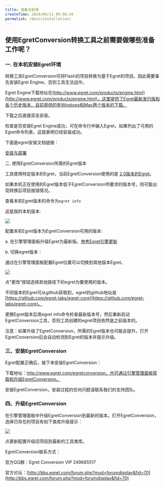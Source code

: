 ```yaml
---
title: 准备与安装
createTime: 2024/09/11 09:50:34
permalink: /docs/installation/
---
```

## 使用EgretConversion转换工具之前需要做哪些准备工作呢？

### 一. 在本机安装Egret环境

转换工具EgretConversion可将Flash的项目转换为基于Egret的项目。因此需要事先安装Egret Engine，否则工具无法运作。

Egret Engine下载地址在[http://www.egret.com/products/engine.html](http://www.egret.com/products/engine.html)，这里提供了Egret最新发行版和各个历史版本，目前提供的有Windows和Mac两个版本的下载。

下载之后直接双击安装。

检查是否安装Egret Engine成功，可在命令行中输入Egret，如果列出了可用的Egret命令列表，这就表明已经安装成功。

下面是egret安装文档链接：

[安装与部署](../../Engine2D/projectConfig/installation/README.md)

二. 使用EgretConversion所需的Egret版本

工具使用特定版本的Egret，当前EgretConversion使用的是 [2.0版本的Egret](http://www.egret.com/products/engine.html)。

如果本机正在使用的Egret版本低于EgretConversion所要求的版本号，则可能出现转换后项目报错情况。

查看本机Egret版本的命令为`egret info`

这是我的本机版本:

![](56b1abb8c38c2.jpg)

配置本机Egret版本为EgretConversion可用的版本:

a. 在引擎管理面板升级Egret为最新版。[参考Egret引擎更新](http://edn.egret.com/cn/docs/page/581#检查更新按钮)

b. 切换egret版本：

通过在引擎管理面板配置Egret位置可以切换到其他版本Egret。

![](56b1abb8e5249.jpg)

点“更改”按钮选择其他路径下的egret为要使用的版本。

不同版本的Egret可从github获取到，egret的github地址是[https://github.com/egret-labs/egret-core](https://github.com/egret-labs/egret-core)。

更换Egret版本后用egret info命令检查最新版本号，然后重新启动EgretConversion工具，否则工具创建的egret项目依然是之前版本的。

注意：如果升级了EgretConversion，所需的Egret版本也可能会提升。打开EgretConversion后会自动检测到Egret的版本并提示升级。

### 三、安装EgretConversion

Egret配置正确后，接下来安装EgretConversion：

下载地址：http://www.egret.com/egretconversion，也可通过引擎管理面板获取和升级EgretConversion。

安装EgretConversion，安装过程的任何问题请联系我们的支持团队。

### 四、升级EgretConversion

在引擎管理面板中升级EgretConversion到最新的版本。打开EgretConversion，选择已存在的项目有如下类库升级提示：

![](56b1abb921522.jpg)

点更新配置升级旧项目到最新的工具类库。

EgretConversion联系方式：

官方QQ群：Egret Conversion VIP 249685517

官方论坛：[http://bbs.egret.com/forum.php?mod=forumdisplay&fid=70](http://bbs.egret.com/forum.php?mod=forumdisplay&fid=70)
